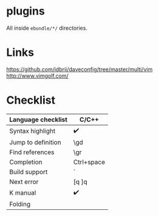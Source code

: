 # plugins

All inside `ebundle/*/` directories.

# Links

https://github.com/idbrii/daveconfig/tree/master/multi/vim
http://www.vimgolf.com/

# Checklist

| Language checklist | C/C++      |
|--------------------|------------|
| Syntax highlight   | ✔️          |
| Jump to definition | \gd        |
| Find references    | \gr        |
| Completion         | Ctrl+space |
| Build support      | `<CR>      |
| Next error         | [q ]q      |
| K manual           | ✔️          |
| Folding            |            |


